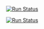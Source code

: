 [![Run Status](https://api.shippable.com/projects/56fac6fc9d043da07b0929d5/badge?branch=master)](https://app.shippable.com/projects/56fac6fc9d043da07b0929d5)

[![Run Status](https://api.shippable.com/projects/56fac6fc9d043da07b0929d5/coverageBadge?branch=master)](https://app.shippable.com/projects/56fac6fc9d043da07b0929d5)

